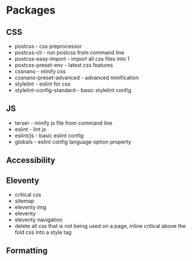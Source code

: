 # Packages

## CSS
- postcss - css preprocessor
- postcss-cli - run postcss from command line
- postcss-easy-import - import all css files into 1
- postcss-preset-env - latest css features
- cssnano - minify css
- cssnano-preset-advanced - advanced minification
- stylelint - eslint for css
- stylelint-config-standard - basic stylelint config

## JS
- terser - minify js file from command line
- eslint - lint js
- eslint/js - basic eslint config
- globals - eslint config language option property


## Accessibility

## Eleventy
- critical css
- sitemap
- eleventy img
- eleventy
- eleventy navigation
- delete all css that is not being used on a page, inline critical above the fold css into a style tag

## Formatting
